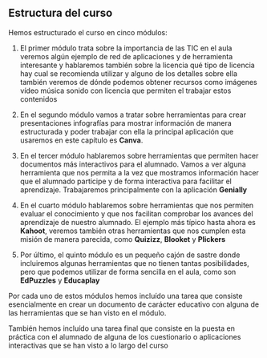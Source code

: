 ## Estructura del curso

Hemos estructurado el curso en cinco módulos:

1. El primer módulo trata sobre la importancia de las TIC en el aula veremos algún ejemplo de red de aplicaciones y de herramienta interesante y hablaremos también sobre la licencia qué tipo de licencia hay cual se recomienda utilizar y alguno de los detalles sobre ella también veremos de dónde podemos obtener recursos como imágenes vídeo música sonido con licencia que permiten el trabajar estos contenidos

2. En el segundo módulo vamos a tratar sobre herramientas para crear presentaciones infografías para mostrar información de manera estructurada y poder trabajar con ella la principal aplicación que usaremos en este capítulo es **Canva**.

3. En el tercer módulo  hablaremos sobre herramientas que permiten hacer documentos más interactivos para el alumnado. Vamos a ver alguna herramienta que nos permita a la vez que mostramos información hacer que el alumnado participe y de forma interactiva para facilitar el aprendizaje. Trabajaremos principalmente con la aplicación **Genially**


4. En el cuarto módulo hablaremos sobre herramientas que nos permiten evaluar el conocimiento y que nos facilitan comprobar los avances del aprendizaje de nuestro alumnado. El ejemplo más típico hasta ahora es **Kahoot**, veremos también otras herramientas que nos cumplen esta misión de manera parecida, como **Quizizz**, **Blooket** y **Plickers**

5. Por último, el quinto módulo es un pequeño cajón de sastre donde incluiremos algunas herramientas que no tienen tantas posibilidades, pero que podemos utilizar de forma sencilla en el aula, como son **EdPuzzles** y **Educaplay**

Por cada uno de estos módulos hemos incluído una tarea que consiste esencialmente en crear un documento de carácter educativo con alguna de las herramientas que se han visto en el módulo.

También hemos incluído una tarea final que consiste en la puesta en práctica con el alumnado de alguna de los cuestionario o aplicaciones interactivas que se han visto a lo largo del curso

